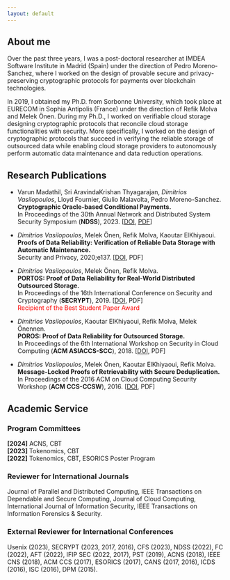```yaml
---
layout: default
---
```


## About me

Over the past three years, I was a post-doctoral researcher at IMDEA Software Institute in Madrid (Spain) under the direction of Pedro Moreno-Sanchez, where I worked on the design of provable secure and privacy-preserving cryptographic protocols for payments over blockchain technologies.

In 2019, I obtained my Ph.D. from Sorbonne University, which took place at EURECOM in Sophia Antipolis (France) under the direction of Refik Molva and Melek Önen. During my Ph.D., I worked on verifiable cloud storage designing cryptographic protocols that reconcile cloud storage functionalities with security. More specifically, I worked on the design of cryptographic protocols that succeed in verifying the reliable storage of outsourced data while enabling cloud storage providers to autonomously perform automatic data maintenance and data reduction operations.

## Research Publications

*  Varun Madathil, Sri AravindaKrishan Thyagarajan, _Dimitrios Vasilopoulos_, Lloyd Fournier, Giulio Malavolta, Pedro Moreno-Sanchez.\
   **Cryptographic Oracle-based Conditional Payments.**\
   In Proceedings of the 30th Annual Network and Distributed System Security Symposium (**NDSS**), 2023. [[DOI](https://doi.org/10.14722/ndss.2023.24024), [PDF](https://eprint.iacr.org/2022/499.pdf)]

*  _Dimitrios Vasilopoulos_, Melek Önen, Refik Molva, Kaoutar ElKhiyaoui.\
   **Proofs of Data Reliability: Verification of Reliable Data Storage with Automatic Maintenance.**\
   Security and Privacy, 2020;e137. [[DOI](https://doi.org/10.1002/spy2.137), PDF]

*  _Dimitrios Vasilopoulos_, Melek Önen, Refik Molva.\
   **PORTOS: Proof of Data Reliability for Real-World Distributed Outsourced Storage.**\
   In Proceedings of the 16th International Conference on Security and Cryptography (**SECRYPT**), 2019. [[DOI](https://doi.org/10.5220/0007927301730186), PDF]\
   <span style="color:red;">    Recipient of the Best Student Paper Award</span>

*  _Dimitrios Vasilopoulos_, Kaoutar ElKhiyaoui, Refik Molva, Melek Önennen.\
   **POROS: Proof of Data Reliability for Outsourced Storage.**\
   In Proceedings of the 6th International Workshop on Security in Cloud Computing (**ACM ASIACCS-SCC**), 2018. [[DOI](https://doi.org/10.1145/3201595.3201600), PDF]

*  _Dimitrios Vasilopoulos_, Melek Önen, Kaoutar ElKhiyaoui, Refik Molva.\
   **Message-Locked Proofs of Retrievability with Secure Deduplication.**\
   In Proceedings of the 2016 ACM on Cloud Computing Security Workshop (**ACM CCS-CCSW**), 2016. [[DOI](https://doi.org/10.1145/2996429.2996433), PDF]
 
## Academic Service

### Program Committees

**[2024]** ACNS, CBT\
**[2023]** Tokenomics, CBT\
**[2022]** Tokenomics, CBT, ESORICS Poster Program

### Reviewer for International Journals

Journal of Parallel and Distributed Computing, IEEE Transactions on Dependable and Secure Computing, Journal of Cloud Computing, International Journal of Information Security, IEEE Transactions on Information Forensics & Security.

### External Reviewer for International Conferences

Usenix (2023), SECRYPT (2023, 2017, 2016), CFS (2023), NDSS (2022), FC (2022), AFT (2022), IFIP SEC (2022, 2017), PST (2019), ACNS (2018), IEEE CNS (2018), ACM CCS (2017), ESORICS (2017), CANS (2017, 2016), ICDS (2016), ISC (2016), DPM (2015).
